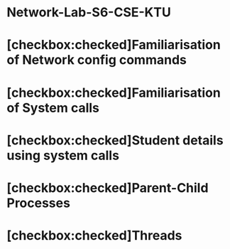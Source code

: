 # Network-Lab-S6-CSE-KTU
# [checkbox:checked]Familiarisation of Network config commands
# [checkbox:checked]Familiarisation of System calls
# [checkbox:checked]Student details using system calls
# [checkbox:checked]Parent-Child Processes
# [checkbox:checked]Threads

